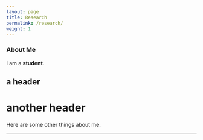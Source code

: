```yaml
---
layout: page
title: Research
permalink: /research/
weight: 1
---
```


### **About Me**

I am a **student**. 

## a header

# another header
Here are some other things about me.


---
